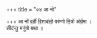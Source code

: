 +++
title = "०४ आ नो"

+++
आ नो॑ ब॒र्ही रि॒शाद॑सो॒ वरु॑णो मि॒त्रो अ॑र्य॒मा ।  
सीद॑न्तु॒ मनु॑षो यथा ॥